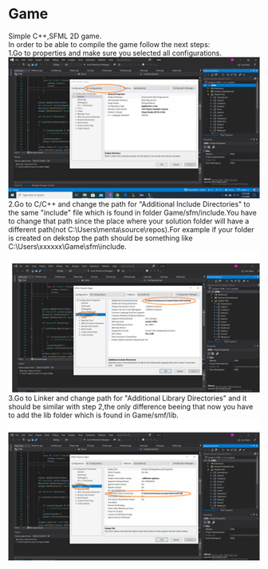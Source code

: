 # Game
Simple C++,SFML 2D game.  
In order to be able to compile the game follow the next steps:  
1.Go to properties and make sure you selected all configurations.  
![TestImg](step1.png)  
2.Go to C/C++ and change the path for "Additional Include Directories" to the same "include" file which is found in folder Game/sfm/include.You have to change that path since the place where your solution folder will have a different path(not C:\Users\menta\source\repos).For example if your folder is created on dekstop the path should be something like C:\Users\xxxxxx\Game\sfm\include.  
![TestImg](step2.png)  
3.Go to Linker and change path for "Additional Library Directories" and it should be similar with step 2,the only difference beeing that now you have to add the lib folder which is found in Game/smf/lib.  
![TestImg](step3.png)
